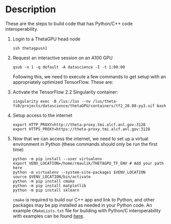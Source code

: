 # Description

These are the steps to build code that has Python/C++ code interoperability.

1. Login to a ThetaGPU head node
   ```
   ssh thetagpusn1
   ```

2. Request an interactive session on an A100 GPU
   ```
   qsub -n 1 -q default -A datascience -I -t 1:00:00
   ```
   Following this, we need to execute a few commands to get setup with an appropriately optimized TensorFlow. These are:

3. Activate the TensorFlow 2.2 Singularity container:
   ```
   singularity exec -B /lus:/lus --nv /lus/theta-fs0/projects/datascience/thetaGPU/containers/tf2_20.08-py3.sif bash
   ```

4. Setup access to the internet
   ```
   export HTTP_PROXY=http://theta-proxy.tmi.alcf.anl.gov:3128
   export HTTPS_PROXY=https://theta-proxy.tmi.alcf.anl.gov:3128
   ```
   
5. Now that we can access the internet, we need to set up a virtual environment in Python (these commands should only be run the first time)
   ```
   python -m pip install --user virtualenv
   export VENV_LOCATION=/home/rmaulik/THETAGPU_TF_ENV # Add your path here
   python -m virtualenv --system-site-packages $VENV_LOCATION
   source $VENV_LOCATION/bin/activate
   python -m pip install cmake
   python -m pip install matplotlib
   python -m pip install sklearn
   ```
   `cmake` is required to build our C++ app and link to Python, and other packages may be pip installed as needed in your Python code. An example `CMakeLists.txt` file for building with Python/C interoperability with examples can be found [here](https://github.com/argonne-lcf/sdl_ai_workshop/tree/master/04_Simulation_ML/ThetaGPU).
